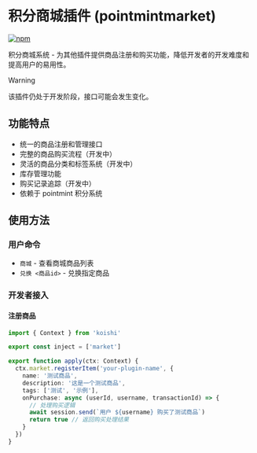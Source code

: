 # 积分商城插件 (pointmintmarket)

[![npm](https://img.shields.io/npm/v/koishi-plugin-pointmintmarket?style=flat-square)](https://www.npmjs.com/package/koishi-plugin-pointmintmarket)

积分商城系统 - 为其他插件提供商品注册和购买功能，降低开发者的开发难度和提高用户的易用性。

> [!WARNING]
> 该插件仍处于开发阶段，接口可能会发生变化。

## 功能特点

- 统一的商品注册和管理接口
- 完整的商品购买流程（开发中）
- 灵活的商品分类和标签系统（开发中）
- 库存管理功能
- 购买记录追踪（开发中）
- 依赖于 pointmint 积分系统

## 使用方法

### 用户命令

- `商城` - 查看商城商品列表
- `兑换 <商品id>` - 兑换指定商品

### 开发者接入

#### 注册商品

```typescript
import { Context } from 'koishi'

export const inject = ['market']

export function apply(ctx: Context) {
  ctx.market.registerItem('your-plugin-name', {
    name: '测试商品',
    description: '这是一个测试商品',
    tags: ['测试', '示例'],
    onPurchase: async (userId, username, transactionId) => {
      // 处理购买逻辑
      await session.send(`用户 ${username} 购买了测试商品`)
      return true // 返回购买处理结果
    }
  })
}
```
